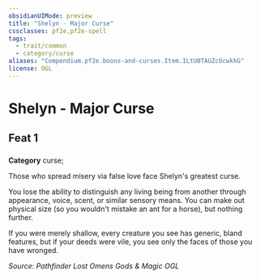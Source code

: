 ```yaml
---
obsidianUIMode: preview
title: "Shelyn - Major Curse"
cssclasses: pf2e,pf2e-spell
tags:
  - trait/common
  - category/curse
aliases: "Compendium.pf2e.boons-and-curses.Item.ILtU0TAUZcOcwkkG"
license: OGL
---
```

# Shelyn - Major Curse
## Feat 1
### 

**Category** curse; 




Those who spread misery via false love face Shelyn's greatest curse.

You lose the ability to distinguish any living being from another through appearance, voice, scent, or similar sensory means. You can make out physical size (so you wouldn't mistake an ant for a horse), but nothing further.

If you were merely shallow, every creature you see has generic, bland features, but if your deeds were vile, you see only the faces of those you have wronged.

*Source: Pathfinder Lost Omens Gods & Magic*
*OGL*